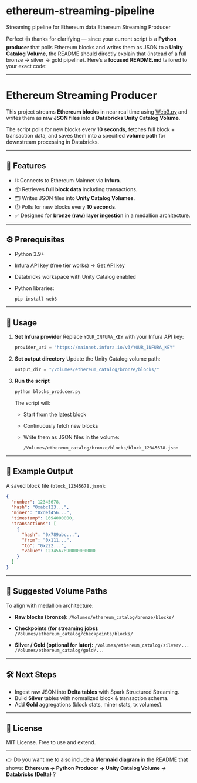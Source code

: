 # ethereum-streaming-pipeline
Streaming pipeline for Ethereum data
Ethereum Streaming Producer

Perfect 👍 thanks for clarifying — since your current script is a **Python producer** that polls Ethereum blocks and writes them as JSON to a **Unity Catalog Volume**, the README should directly explain that (instead of a full bronze → silver → gold pipeline). Here’s a **focused README.md** tailored to your exact code:

---

# Ethereum Streaming Producer

This project streams **Ethereum blocks** in near real time using [Web3.py](https://web3py.readthedocs.io/) and writes them as **raw JSON files** into a **Databricks Unity Catalog Volume**.

The script polls for new blocks every **10 seconds**, fetches full block + transaction data, and saves them into a specified **volume path** for downstream processing in Databricks.

---

## 📌 Features

* ⛓️ Connects to Ethereum Mainnet via **Infura**.
* 📦 Retrieves **full block data** including transactions.
* 🗂️ Writes JSON files into **Unity Catalog Volumes**.
* ⏱️ Polls for new blocks every **10 seconds**.
* ✅ Designed for **bronze (raw) layer ingestion** in a medallion architecture.

---

## ⚙️ Prerequisites

* Python 3.9+
* Infura API key (free tier works) → [Get API key](https://infura.io/)
* Databricks workspace with Unity Catalog enabled
* Python libraries:

  ```bash
  pip install web3
  ```

---

## 🚀 Usage

1. **Set Infura provider**
   Replace `YOUR_INFURA_KEY` with your Infura API key:

   ```python
   provider_uri = "https://mainnet.infura.io/v3/YOUR_INFURA_KEY"
   ```

2. **Set output directory**
   Update the Unity Catalog volume path:

   ```python
   output_dir = "/Volumes/ethereum_catalog/bronze/blocks/"
   ```

3. **Run the script**

   ```bash
   python blocks_producer.py
   ```

   The script will:

   * Start from the latest block
   * Continuously fetch new blocks
   * Write them as JSON files in the volume:

     ```
     /Volumes/ethereum_catalog/bronze/blocks/block_12345678.json
     ```

---

## 📂 Example Output

A saved block file (`block_12345678.json`):

```json
{
  "number": 12345678,
  "hash": "0xabc123...",
  "miner": "0xdef456...",
  "timestamp": 1694000000,
  "transactions": [
    {
      "hash": "0x789abc...",
      "from": "0x111...",
      "to": "0x222...",
      "value": 1234567890000000000
    }
  ]
}
```

---

## 🔄 Suggested Volume Paths

To align with medallion architecture:

* **Raw blocks (bronze):**
  `/Volumes/ethereum_catalog/bronze/blocks/`

* **Checkpoints (for streaming jobs):**
  `/Volumes/ethereum_catalog/checkpoints/blocks/`

* **Silver / Gold (optional for later):**
  `/Volumes/ethereum_catalog/silver/...`
  `/Volumes/ethereum_catalog/gold/...`

---

## 🛠️ Next Steps

* Ingest raw JSON into **Delta tables** with Spark Structured Streaming.
* Build **Silver** tables with normalized block & transaction schema.
* Add **Gold** aggregations (block stats, miner stats, tx volumes).

---

## 📜 License

MIT License. Free to use and extend.

---

👉 Do you want me to also include a **Mermaid diagram** in the README that shows:
**Ethereum → Python Producer → Unity Catalog Volume → Databricks (Delta)** ?
